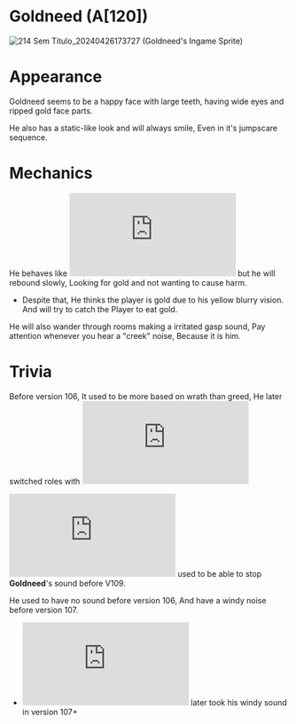 # Goldneed (A[120])
![214 Sem Título_20240426173727](https://github.com/DawdleInTime/RND-Purgatory-Mod-Wiki/assets/168727225/e46afcd6-193c-4daa-b03b-7c3a9d8b2b43)
(Goldneed's Ingame Sprite)

# Appearance
Goldneed seems to be a happy face with large teeth, having wide eyes and ripped gold face parts.

He also has a static-like look and will always smile, Even in it's jumpscare sequence.

# Mechanics
He behaves like ![The Envied One](https://github.com/DawdleInTime/RND-Purgatory-Mod-Wiki/blob/main/envied_one.md) but he will rebound slowly, Looking for gold and not wanting to cause harm.
- Despite that, He thinks the player is gold due to his yellow blurry vision. And will try to catch the Player to eat gold.

He will also wander through rooms making a irritated gasp sound, Pay attention whenever you hear a "creek" noise, Because it is him.

# Trivia

Before version 106, It used to be more based on wrath than greed, He later switched roles with ![Wrath Outsidæ](https://github.com/DawdleInTime/RND-Purgatory-Mod-Wiki/blob/main/wrathoutsidae.md)

![Desired Skull](https://github.com/DawdleInTime/RND-Purgatory-Mod-Wiki/blob/main/desiredskull.md) used to be able to stop __Goldneed__'s sound before V109.

He used to have no sound before version 106, And have a windy noise before version 107.
- ![The Envied One](https://github.com/DawdleInTime/RND-Purgatory-Mod-Wiki/blob/main/envied_one.md) later took his windy sound in version 107+
